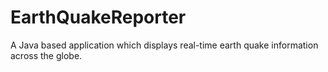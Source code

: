 # EarthQuakeReporter
A Java based application which displays real-time earth quake information across the globe.
